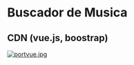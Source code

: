 # Buscador de Musica
## CDN (vue.js, boostrap)

[![portvue.jpg](https://i.postimg.cc/nrJgT29h/portvue.jpg)](https://postimg.cc/vg00ZWvJ)
